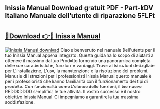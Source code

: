 ## Inissia Manual Download gratuit PDF - Part-kDV Italiano Manuale dell'utente di riparazione 5FLFt

# <h2><a href="http://dfecp4.blite.top/?on=Inissia+Manual">🔗Download 👉🔴 Inissia Manual</a></h2>

[![Inissia Manual download](https://i.imgur.com/lujVjoI.png)](http://dfecp4.blite.top/?on=Inissia+Manual)
Ciao e benvenuto nel manuale Dell'utente per il tuo Inissia Manual appena integrato. Questa guida ha lo scopo di aiutarti a ottenere il massimo dal tuo Prodotto fornendo una panoramica completa delle sue caratteristiche, funzioni e vantaggi. Troverai istruzioni dettagliate per L'installazione, L'uso, la manutenzione e la risoluzione dei problemi. Manuale di Istruzioni per i professionisti Inissia Manual questo manuale è per i professionisti che hanno familiarità con il funzionamento dei tipi di prodotto. Con funzionalità come L'elenco delle funzioni, il tuo nuovo REDDDDDDD semplifica le tue attività. Il vostro successo è il nostro obiettivo Inissia Manual. Ci impegniamo a garantire la tua massima soddisfazione.
